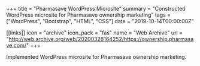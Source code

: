 +++
title = "Pharmasave WordPress Microsite"
summary = "Constructed WordPress microsite for Pharmasave ownership marketing"
tags = ["WordPress", "Bootstrap", "HTML", "CSS"]
date = "2019-10-14T00:00:00Z"

[[links]]
icon = "archive"
icon_pack = "fas"
name = "Web Archive"
url = "http://web.archive.org/web/20200328164252/https://ownership.pharmasave.com/"
+++

Implemented WordPress microsite for Pharmasave ownership marketing.